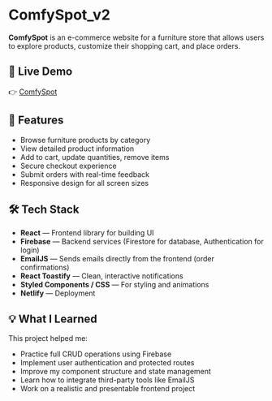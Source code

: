 # ComfySpot_v2

**ComfySpot** is an e-commerce website for a furniture store that allows users to explore products, customize their shopping cart, and place orders.

## 🔗 Live Demo  
👉 [ComfySpot](https://yourcomfyspot.netlify.app/)

## 🚀 Features

- Browse furniture products by category
- View detailed product information
- Add to cart, update quantities, remove items
- Secure checkout experience
- Submit orders with real-time feedback
- Responsive design for all screen sizes

## 🛠️ Tech Stack

- **React** — Frontend library for building UI  
- **Firebase** — Backend services (Firestore for database, Authentication for login)  
- **EmailJS** — Sends emails directly from the frontend (order confirmations)  
- **React Toastify** — Clean, interactive notifications  
- **Styled Components / CSS** — For styling and animations  
- **Netlify** — Deployment  

## 💡 What I Learned

This project helped me:
- Practice full CRUD operations using Firebase
- Implement user authentication and protected routes
- Improve my component structure and state management
- Learn how to integrate third-party tools like EmailJS
- Work on a realistic and presentable frontend project

